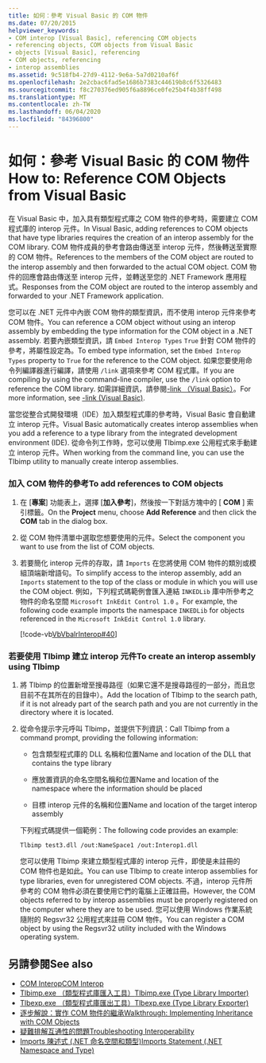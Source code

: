 ```yaml
---
title: 如何：參考 Visual Basic 的 COM 物件
ms.date: 07/20/2015
helpviewer_keywords:
- COM interop [Visual Basic], referencing COM objects
- referencing objects, COM objects from Visual Basic
- objects [Visual Basic], referencing
- COM objects, referencing
- interop assemblies
ms.assetid: 9c518fb4-27d9-4112-9e6a-5a7d0210af6f
ms.openlocfilehash: 2e2cbac6fad5e1686b7383c44619b8c6f5326483
ms.sourcegitcommit: f8c270376ed905f6a8896ce0fe25b4f4b38ff498
ms.translationtype: MT
ms.contentlocale: zh-TW
ms.lasthandoff: 06/04/2020
ms.locfileid: "84396800"
---
```

# <a name="how-to-reference-com-objects-from-visual-basic"></a><span data-ttu-id="993ad-102">如何：參考 Visual Basic 的 COM 物件</span><span class="sxs-lookup"><span data-stu-id="993ad-102">How to: Reference COM Objects from Visual Basic</span></span>
<span data-ttu-id="993ad-103">在 Visual Basic 中，加入具有類型程式庫之 COM 物件的參考時，需要建立 COM 程式庫的 interop 元件。</span><span class="sxs-lookup"><span data-stu-id="993ad-103">In Visual Basic, adding references to COM objects that have type libraries requires the creation of an interop assembly for the COM library.</span></span> <span data-ttu-id="993ad-104">COM 物件成員的參考會路由傳送至 interop 元件，然後轉送至實際的 COM 物件。</span><span class="sxs-lookup"><span data-stu-id="993ad-104">References to the members of the COM object are routed to the interop assembly and then forwarded to the actual COM object.</span></span> <span data-ttu-id="993ad-105">COM 物件的回應會路由傳送至 interop 元件，並轉送至您的 .NET Framework 應用程式。</span><span class="sxs-lookup"><span data-stu-id="993ad-105">Responses from the COM object are routed to the interop assembly and forwarded to your .NET Framework application.</span></span>  
  
 <span data-ttu-id="993ad-106">您可以在 .NET 元件中內嵌 COM 物件的類型資訊，而不使用 interop 元件來參考 COM 物件。</span><span class="sxs-lookup"><span data-stu-id="993ad-106">You can reference a COM object without using an interop assembly by embedding the type information for the COM object in a .NET assembly.</span></span> <span data-ttu-id="993ad-107">若要內嵌類型資訊，請 `Embed Interop Types` `True` 針對 COM 物件的參考，將屬性設定為。</span><span class="sxs-lookup"><span data-stu-id="993ad-107">To embed type information, set the `Embed Interop Types` property to `True` for the reference to the COM object.</span></span> <span data-ttu-id="993ad-108">如果您要使用命令列編譯器進行編譯，請使用 `/link` 選項來參考 COM 程式庫。</span><span class="sxs-lookup"><span data-stu-id="993ad-108">If you are compiling by using the command-line compiler, use the `/link` option to reference the COM library.</span></span> <span data-ttu-id="993ad-109">如需詳細資訊，請參閱[-link （Visual Basic）](../../reference/command-line-compiler/link.md)。</span><span class="sxs-lookup"><span data-stu-id="993ad-109">For more information, see [-link (Visual Basic)](../../reference/command-line-compiler/link.md).</span></span>  
  
 <span data-ttu-id="993ad-110">當您從整合式開發環境（IDE）加入類型程式庫的參考時，Visual Basic 會自動建立 interop 元件。</span><span class="sxs-lookup"><span data-stu-id="993ad-110">Visual Basic automatically creates interop assemblies when you add a reference to a type library from the integrated development environment (IDE).</span></span> <span data-ttu-id="993ad-111">從命令列工作時，您可以使用 Tlbimp.exe 公用程式來手動建立 interop 元件。</span><span class="sxs-lookup"><span data-stu-id="993ad-111">When working from the command line, you can use the Tlbimp utility to manually create interop assemblies.</span></span>  
  
### <a name="to-add-references-to-com-objects"></a><span data-ttu-id="993ad-112">加入 COM 物件的參考</span><span class="sxs-lookup"><span data-stu-id="993ad-112">To add references to COM objects</span></span>  
  
1. <span data-ttu-id="993ad-113">在 [**專案**] 功能表上，選擇 [**加入參考**]，然後按一下對話方塊中的 [ **COM** ] 索引標籤。</span><span class="sxs-lookup"><span data-stu-id="993ad-113">On the **Project** menu, choose **Add Reference** and then click the **COM** tab in the dialog box.</span></span>  
  
2. <span data-ttu-id="993ad-114">從 COM 物件清單中選取您想要使用的元件。</span><span class="sxs-lookup"><span data-stu-id="993ad-114">Select the component you want to use from the list of COM objects.</span></span>  
  
3. <span data-ttu-id="993ad-115">若要簡化 interop 元件的存取，請 `Imports` 在您將使用 COM 物件的類別或模組頂端新增語句。</span><span class="sxs-lookup"><span data-stu-id="993ad-115">To simplify access to the interop assembly, add an `Imports` statement to the top of the class or module in which you will use the COM object.</span></span> <span data-ttu-id="993ad-116">例如，下列程式碼範例會匯入連結 `INKEDLib` 庫中所參考之物件的命名空間 `Microsoft InkEdit Control 1.0` 。</span><span class="sxs-lookup"><span data-stu-id="993ad-116">For example, the following code example imports the namespace `INKEDLib` for objects referenced in the `Microsoft InkEdit Control 1.0` library.</span></span>  
  
     [!code-vb[VbVbalrInterop#40](~/samples/snippets/visualbasic/VS_Snippets_VBCSharp/VbVbalrInterop/VB/Class1.vb#40)]  
  
### <a name="to-create-an-interop-assembly-using-tlbimp"></a><span data-ttu-id="993ad-117">若要使用 Tlbimp 建立 interop 元件</span><span class="sxs-lookup"><span data-stu-id="993ad-117">To create an interop assembly using Tlbimp</span></span>  
  
1. <span data-ttu-id="993ad-118">將 Tlbimp 的位置新增至搜尋路徑（如果它還不是搜尋路徑的一部分，而且您目前不在其所在的目錄中）。</span><span class="sxs-lookup"><span data-stu-id="993ad-118">Add the location of Tlbimp to the search path, if it is not already part of the search path and you are not currently in the directory where it is located.</span></span>  
  
2. <span data-ttu-id="993ad-119">從命令提示字元呼叫 Tlbimp，並提供下列資訊：</span><span class="sxs-lookup"><span data-stu-id="993ad-119">Call Tlbimp from a command prompt, providing the following information:</span></span>  
  
    - <span data-ttu-id="993ad-120">包含類型程式庫的 DLL 名稱和位置</span><span class="sxs-lookup"><span data-stu-id="993ad-120">Name and location of the DLL that contains the type library</span></span>  
  
    - <span data-ttu-id="993ad-121">應放置資訊的命名空間名稱和位置</span><span class="sxs-lookup"><span data-stu-id="993ad-121">Name and location of the namespace where the information should be placed</span></span>  
  
    - <span data-ttu-id="993ad-122">目標 interop 元件的名稱和位置</span><span class="sxs-lookup"><span data-stu-id="993ad-122">Name and location of the target interop assembly</span></span>  
  
     <span data-ttu-id="993ad-123">下列程式碼提供一個範例：</span><span class="sxs-lookup"><span data-stu-id="993ad-123">The following code provides an example:</span></span>  
  
    ```console  
    Tlbimp test3.dll /out:NameSpace1 /out:Interop1.dll  
    ```  
  
     <span data-ttu-id="993ad-124">您可以使用 Tlbimp 來建立類型程式庫的 interop 元件，即使是未註冊的 COM 物件也是如此。</span><span class="sxs-lookup"><span data-stu-id="993ad-124">You can use Tlbimp to create interop assemblies for type libraries, even for unregistered COM objects.</span></span> <span data-ttu-id="993ad-125">不過，interop 元件所參考的 COM 物件必須在要使用它們的電腦上正確註冊。</span><span class="sxs-lookup"><span data-stu-id="993ad-125">However, the COM objects referred to by interop assemblies must be properly registered on the computer where they are to be used.</span></span> <span data-ttu-id="993ad-126">您可以使用 Windows 作業系統隨附的 Regsvr32 公用程式來註冊 COM 物件。</span><span class="sxs-lookup"><span data-stu-id="993ad-126">You can register a COM object by using the Regsvr32 utility included with the Windows operating system.</span></span>  
  
## <a name="see-also"></a><span data-ttu-id="993ad-127">另請參閱</span><span class="sxs-lookup"><span data-stu-id="993ad-127">See also</span></span>

- [<span data-ttu-id="993ad-128">COM Interop</span><span class="sxs-lookup"><span data-stu-id="993ad-128">COM Interop</span></span>](index.md)
- [<span data-ttu-id="993ad-129">Tlbimp.exe （類型程式庫匯入工具）</span><span class="sxs-lookup"><span data-stu-id="993ad-129">Tlbimp.exe (Type Library Importer)</span></span>](../../../framework/tools/tlbimp-exe-type-library-importer.md)
- [<span data-ttu-id="993ad-130">Tlbexp.exe （類型程式庫匯出工具）</span><span class="sxs-lookup"><span data-stu-id="993ad-130">Tlbexp.exe (Type Library Exporter)</span></span>](../../../framework/tools/tlbexp-exe-type-library-exporter.md)
- [<span data-ttu-id="993ad-131">逐步解說：實作 COM 物件的繼承</span><span class="sxs-lookup"><span data-stu-id="993ad-131">Walkthrough: Implementing Inheritance with COM Objects</span></span>](walkthrough-implementing-inheritance-with-com-objects.md)
- [<span data-ttu-id="993ad-132">疑難排解互通性的問題</span><span class="sxs-lookup"><span data-stu-id="993ad-132">Troubleshooting Interoperability</span></span>](troubleshooting-interoperability.md)
- [<span data-ttu-id="993ad-133">Imports 陳述式 (.NET 命名空間和類型)</span><span class="sxs-lookup"><span data-stu-id="993ad-133">Imports Statement (.NET Namespace and Type)</span></span>](../../language-reference/statements/imports-statement-net-namespace-and-type.md)
